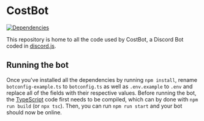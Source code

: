 # CostBot
[![Dependencies](https://david-dm.org/costpap/costbot.svg)](https://david-dm.org/costpap/costbot)

This repository is home to all the code used by CostBot, a Discord Bot coded in [discord.js](https://github.com/discordjs/discord.js).

## Running the bot
Once you've installed all the dependencies by running `npm install`, rename `botconfig-example.ts` to `botconfig.ts` as well as `.env.example` to `.env` and replace all of the fields with their respective values. Before running the bot, the [TypeScript](https://typescriptlang.org) code first needs to be compiled, which can by done with `npm run build` (or `npx tsc`). Then, you can run `npm run start` and your bot should now be online.
